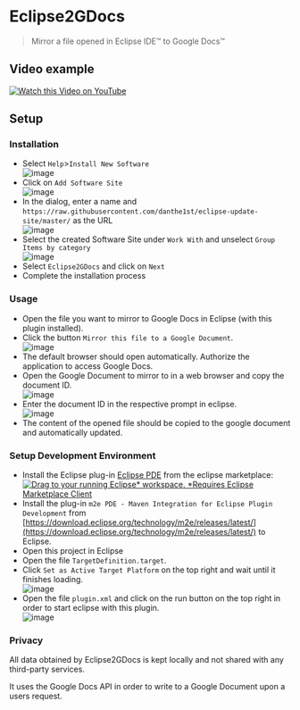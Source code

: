 # Eclipse2GDocs
> Mirror a file opened in Eclipse IDE™ to Google Docs™

## Video example

[![Watch this Video on YouTube](https://i.ytimg.com/vi/1XhXMDK3_mk/mqdefault.jpg)](https://www.youtube.com/watch?v=1XhXMDK3_mk)

## Setup

### Installation
* Select `Help`>`Install New Software`<br/>
![image](https://user-images.githubusercontent.com/34687786/123937084-196fa100-d996-11eb-8105-108a32d94865.png)
* Click on `Add Software Site`<br/>
![image](https://user-images.githubusercontent.com/34687786/123937282-4b810300-d996-11eb-8d2a-cdc8805751dc.png)
* In the dialog, enter a name and `https://raw.githubusercontent.com/danthe1st/eclipse-update-site/master/` as the URL<br/>
![image](https://user-images.githubusercontent.com/34687786/123937393-66ec0e00-d996-11eb-88ad-a0181644ae6f.png)
* Select the created Software Site under `Work With` and unselect `Group Items by category` <br/>
![image](https://user-images.githubusercontent.com/34687786/123937461-7c613800-d996-11eb-81f5-7b366790509e.png)
* Select `Eclipse2GDocs` and click on `Next`
* Complete the installation process

### Usage
* Open the file you want to mirror to Google Docs in Eclipse (with this plugin installed).
* Click the button `Mirror this file to a Google Document`.<br/>
![image](https://user-images.githubusercontent.com/34687786/123836876-7aea2e00-d90a-11eb-9c44-b79214616595.png)
* The default browser should open automatically. Authorize the application to access Google Docs.
* Open the Google Document to mirror to in a web browser and copy the document ID.<br/>
![image](https://user-images.githubusercontent.com/34687786/123838090-e2ed4400-d90b-11eb-8459-4fd418a71ff4.png)
* Enter the document ID in the respective prompt in eclipse.<br/>
![image](https://user-images.githubusercontent.com/34687786/123838825-b38b0700-d90c-11eb-8718-d9a9cd9a579c.png)
* The content of the opened file should be copied to the google document and automatically updated.

### Setup Development Environment
* Install the Eclipse plug-in [Eclipse PDE](https://marketplace.eclipse.org/content/eclipse-pde-plug-development-environment) from the eclipse marketplace: [![Drag to your running Eclipse* workspace. *Requires Eclipse Marketplace Client](https://marketplace.eclipse.org/sites/all/themes/solstice/public/images/marketplace/btn-install.svg)](http://marketplace.eclipse.org/marketplace-client-intro?mpc_install=2234530 "Drag to your running Eclipse* workspace. *Requires Eclipse Marketplace Client")
* Install the plug-in `m2e PDE - Maven Integration for Eclipse Plugin Development` from [https://download.eclipse.org/technology/m2e/releases/latest/](https://download.eclipse.org/technology/m2e/releases/latest/) to Eclipse.
* Open this project in Eclipse
* Open the file `TargetDefinition.target`.
* Click `Set as Active Target Platform` on the top right and wait until it finishes loading.<br/>
![image](https://user-images.githubusercontent.com/34687786/123833663-e0d4b680-d906-11eb-845e-86cf4c0a0bac.png)
* Open the file `plugin.xml` and click on the run button on the top right in order to start eclipse with this plugin.<br/>
![image](https://user-images.githubusercontent.com/34687786/123833918-25605200-d907-11eb-8b07-2a3954218f32.png)


### Privacy
All data obtained by Eclipse2GDocs is kept locally and not shared with any third-party services.

It uses the Google Docs API in order to write to a Google Document upon a users request.